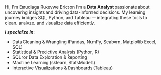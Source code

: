Hi, I'm Emudiaga Rukevwe Ericson
I’m a **Data Analyst** passionate about uncovering insights and driving data-informed decisions. My learning journey bridges SQL, Python, and Tableau — integrating these tools to clean, analyze, and visualize data efficiently.

**_I specialize in_**:
- Data Cleaning & Wrangling (Pandas, NumPy, Seaborn, Matplotlib Excel, SQL)
- Statistical & Predictive Analysis (Python, R)
- SQL for Data Exploration & Reporting
- Machine Learning (sklearn, StatsModels)
- Interactive Visualizations & Dashboards (Tableau)

<!---
emudiagaeric/emudiagaeric is a ✨ special ✨ repository because its `README.md` (this file) appears on your GitHub profile.
You can click the Preview link to take a look at your changes.
--->
